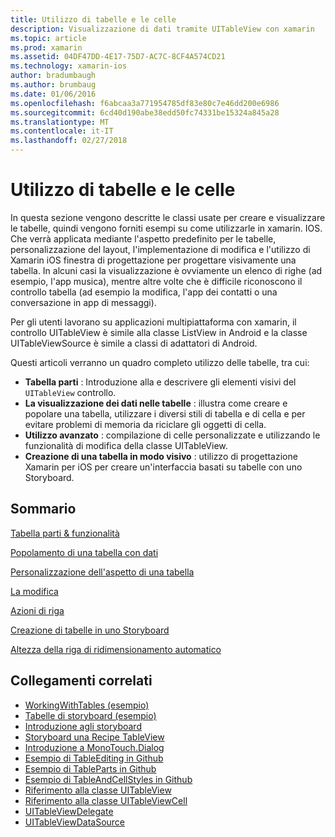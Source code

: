 ```yaml
---
title: Utilizzo di tabelle e le celle
description: Visualizzazione di dati tramite UITableView con xamarin
ms.topic: article
ms.prod: xamarin
ms.assetid: 04DF47DD-4E17-75D7-AC7C-8CF4A574CD21
ms.technology: xamarin-ios
author: bradumbaugh
ms.author: brumbaug
ms.date: 01/06/2016
ms.openlocfilehash: f6abcaa3a771954785df83e80c7e46dd200e6986
ms.sourcegitcommit: 6cd40d190abe38edd50fc74331be15324a845a28
ms.translationtype: MT
ms.contentlocale: it-IT
ms.lasthandoff: 02/27/2018
---
```

# <a name="working-with-tables-and-cells"></a>Utilizzo di tabelle e le celle


In questa sezione vengono descritte le classi usate per creare e visualizzare le tabelle, quindi vengono forniti esempi su come utilizzarle in xamarin. IOS. Che verrà applicata mediante l'aspetto predefinito per le tabelle, personalizzazione del layout, l'implementazione di modifica e l'utilizzo di Xamarin iOS finestra di progettazione per progettare visivamente una tabella. In alcuni casi la visualizzazione è ovviamente un elenco di righe (ad esempio, l'app musica), mentre altre volte che è difficile riconoscono il controllo tabella (ad esempio la modifica, l'app dei contatti o una conversazione in app di messaggi).

Per gli utenti lavorano su applicazioni multipiattaforma con xamarin, il controllo UITableView è simile alla classe ListView in Android e la classe UITableViewSource è simile a classi di adattatori di Android.

Questi articoli verranno un quadro completo utilizzo delle tabelle, tra cui:

-   **Tabella parti** : Introduzione alla e descrivere gli elementi visivi del `UITableView` controllo. 
-   **La visualizzazione dei dati nelle tabelle** : illustra come creare e popolare una tabella, utilizzare i diversi stili di tabella e di cella e per evitare problemi di memoria da riciclare gli oggetti di cella. 
-   **Utilizzo avanzato** : compilazione di celle personalizzate e utilizzando le funzionalità di modifica della classe UITableView. 
-   **Creazione di una tabella in modo visivo** : utilizzo di progettazione Xamarin per iOS per creare un'interfaccia basati su tabelle con uno Storyboard. 


## <a name="contents"></a>Sommario

 [Tabella parti &amp; funzionalità](~/ios/user-interface/controls/tables/table-parts-and-functionality.md)

 [Popolamento di una tabella con dati](~/ios/user-interface/controls/tables/populating-a-table-with-data.md)

 [Personalizzazione dell'aspetto di una tabella](~/ios/user-interface/controls/tables/customizing-table-appearance.md)

 [La modifica](~/ios/user-interface/controls/tables/editing.md)
 
 [Azioni di riga](~/ios/user-interface/controls/tables/row-action.md)

 [Creazione di tabelle in uno Storyboard](~/ios/user-interface/controls/tables/creating-tables-in-a-storyboard.md)
 
 [Altezza della riga di ridimensionamento automatico](~/ios/user-interface/controls/tables/autosizing-row-height.md)


## <a name="related-links"></a>Collegamenti correlati

- [WorkingWithTables (esempio)](https://developer.xamarin.com/samples/monotouch/WorkingWithTables/)
- [Tabelle di storyboard (esempio)](https://developer.xamarin.com/samples/monotouch/StoryboardTable/)
- [Introduzione agli storyboard](~/ios/user-interface/storyboards/index.md)
- [Storyboard una Recipe TableView](https://developer.xamarin.com/recipes/ios/general/storyboard/storyboard_a_tableview)
- [Introduzione a MonoTouch.Dialog](~/ios/user-interface/monotouch.dialog/index.md)
- [Esempio di TableEditing in Github](https://github.com/xamarin/monotouch-samples/tree/master/TableEditing)
- [Esempio di TableParts in Github](https://github.com/xamarin/monotouch-samples/tree/master/TableParts)
- [Esempio di TableAndCellStyles in Github](https://github.com/xamarin/mobile-samples/tree/master/TablesLists)
- [Riferimento alla classe UITableView](https://developer.apple.com/library/ios/documentation/UIKit/Reference/UITableView_Class/)
- [Riferimento alla classe UITableViewCell](https://developer.apple.com/library/ios/documentation/UIKit/Reference/UITableViewCell_Class/)
- [UITableViewDelegate](https://developer.apple.com/library/ios/documentation/UIKit/Reference/UITableViewDelegate_Protocol/)
- [UITableViewDataSource](https://developer.apple.com/library/ios/documentation/UIKit/Reference/UITableViewDataSource_Protocol/)
